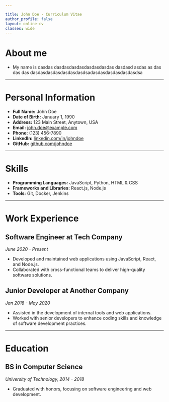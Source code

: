 ```yaml
---

title: John Doe - Curriculum Vitae
author_profile: false
layout: online-cv
classes: wide
---
```


# About me
- My name is dasdas dasdasdasdasdasdasdasdas dasdasd asdas as das das das dasdasdasdasdasdasdasdsadasdasdasdasdasdasdsa

---

# Personal Information

- **Full Name:** John Doe
- **Date of Birth:** January 1, 1990
- **Address:** 123 Main Street, Anytown, USA
- **Email:** john.doe@example.com
- **Phone:** (123) 456-7890
- **LinkedIn:** [linkedin.com/in/johndoe](https://www.linkedin.com/in/johndoe)
- **GitHub:** [github.com/johndoe](https://github.com/johndoe)

---

# Skills

- **Programming Languages:** JavaScript, Python, HTML & CSS
- **Frameworks and Libraries:** React.js, Node.js
- **Tools:** Git, Docker, Jenkins

---

# Work Experience

## Software Engineer at Tech Company
*June 2020 - Present*

- Developed and maintained web applications using JavaScript, React, and Node.js.
- Collaborated with cross-functional teams to deliver high-quality software solutions.

## Junior Developer at Another Company
*Jan 2018 - May 2020*

- Assisted in the development of internal tools and web applications.
- Worked with senior developers to enhance coding skills and knowledge of software development practices.

---

# Education

## BS in Computer Science
*University of Technology, 2014 - 2018*

- Graduated with honors, focusing on software engineering and web development.

